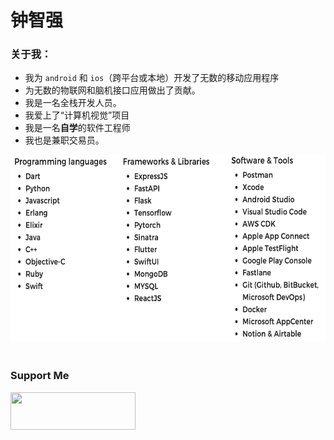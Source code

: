 # 钟智强

### 关于我：

- 我为 `android` 和 `ios`（跨平台或本地）开发了无数的移动应用程序
- 为无数的物联网和脑机接口应用做出了贡献。
- 我是一名全栈开发人员。
- 我爱上了“计算机视觉”项目
- 我是一名**自学**的软件工程师
- 我也是兼职交易员。

<div align="center">
    <img src="./assets/skillsets.png"  width="600" height="300">   
</div>

<br>

### Support Me

<div class="column">
    <a href="https://www.binance.me/en/activity/referral-entry/CPA?fromActivityPage=true&ref=CPA_00KLY2LTQH">
        <img src="https://www.wealthformula.com/wp-content/uploads/2014/01/489-binance-logo-pm-e1524770792501.jpg"  width="200" height="60">
    </a>
</div>
